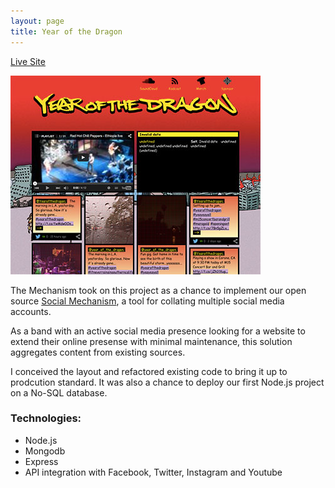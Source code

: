 ```yaml
---
layout: page
title: Year of the Dragon
---
```


<a href="http://yotd.la" title="YOTD" rel="external">Live Site</a>

<div class="image-wrap">
	<a href="http://yotd.la" title="YOTD" rel="external">
		<img src="/images/yotd-preview.jpg" title="YOTD Preview" alt="YOTD Preview">
	</a>
</div>

The Mechanism took on this project as a chance to implement our open source <a href="https://github.com/theMechanism/The-Social-Mechanism" rel="external">Social Mechanism</a>, a tool for collating multiple social media accounts.

As a band with an active social media presence looking for a website to extend their online presense with minimal maintenance, this solution aggregates content from existing sources.

I conceived the layout and refactored existing code to bring it up to prodcution standard. It was also a chance to deploy our first Node.js project on a No-SQL database.

### Technologies:

* Node.js
* Mongodb
* Express
* API integration with Facebook, Twitter, Instagram and Youtube